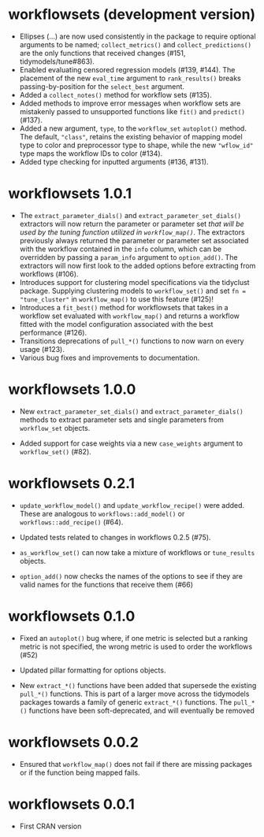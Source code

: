 # workflowsets (development version)

* Ellipses (...) are now used consistently in the package to require optional arguments to be named; `collect_metrics()` and `collect_predictions()` are the only functions that received changes (#151, tidymodels/tune#863).
* Enabled evaluating censored regression models (#139, #144). The placement of 
  the new `eval_time` argument to `rank_results()` breaks passing-by-position 
  for the `select_best` argument.
* Added a `collect_notes()` method for workflow sets (#135).
* Added methods to improve error messages when workflow sets are mistakenly
  passed to unsupported functions like `fit()` and `predict()` (#137).
* Added a new argument, `type`, to the `workflow_set` `autoplot()` method. The
  default, `"class"`, retains the existing behavior of mapping model type to 
  color and preprocessor type to shape, while the new `"wflow_id"`
  type maps the workflow IDs to color (#134).
* Added type checking for inputted arguments (#136, #131).

# workflowsets 1.0.1

* The `extract_parameter_dials()` and `extract_parameter_set_dials()` extractors
  will now return the parameter or parameter set 
  _that will be used by the tuning function utilized in `workflow_map()`_. 
  The extractors previously always returned the parameter or parameter set
  associated with the workflow contained in the `info` column, which can be
  overridden by passing a `param_info` argument to `option_add()`. The 
  extractors will now first look to the added options before extracting from
  workflows (#106).
* Introduces support for clustering model specifications via the tidyclust 
  package. Supplying clustering models to `workflow_set()` and set
  `fn = "tune_cluster"` in `workflow_map()` to use this feature (#125)!
* Introduces a `fit_best()` method for workflowsets that takes in a workflow set
  evaluated with `workflow_map()` and returns a workflow fitted with the model
  configuration associated with the best performance (#126).
* Transitions deprecations of `pull_*()` functions to now warn on every usage 
  (#123).
* Various bug fixes and improvements to documentation.

# workflowsets 1.0.0

* New `extract_parameter_set_dials()` and `extract_parameter_dials()` methods to 
  extract parameter sets and single parameters from `workflow_set` objects.
  
* Added support for case weights via a new `case_weights` argument
  to `workflow_set()` (#82).

# workflowsets 0.2.1

* `update_workflow_model()` and `update_workflow_recipe()` were added. These are analogous to `workflows::add_model()` or `workflows::add_recipe()` (#64).

* Updated tests related to changes in workflows 0.2.5 (#75).

* `as_workflow_set()` can now take a mixture of workflows or `tune_results` objects. 

* `option_add()` now checks the names of the options to see if they are valid names for the functions that receive them (#66)

# workflowsets 0.1.0

* Fixed an `autoplot()` bug where, if one metric is selected but a ranking metric is not specified, the wrong metric is used to order the workflows (#52)

* Updated pillar formatting for options objects. 

* New `extract_*()` functions have been added that supersede the existing `pull_*()` functions. This is part of a larger move across the tidymodels packages towards a family of generic `extract_*()` functions. The `pull_*()` functions have been soft-deprecated, and will eventually be removed

# workflowsets 0.0.2

* Ensured that `workflow_map()` does not fail if there are missing packages or if the function being mapped fails. 

# workflowsets 0.0.1

* First CRAN version
